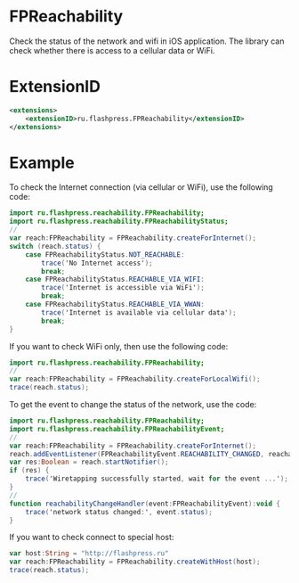 # FPReachability
Check the status of the network and wifi in iOS application. The library can check whether there is access to a cellular data or WiFi.

# ExtensionID
```xml
<extensions>
    <extensionID>ru.flashpress.FPReachability</extensionID>
</extensions>
```

# Example
To check the Internet connection (via cellular or WiFi), use the following code: 
```ActionScript
import ru.flashpress.reachability.FPReachability;
import ru.flashpress.reachability.FPReachabilityStatus;
//
var reach:FPReachability = FPReachability.createForInternet();
switch (reach.status) {
	case FPReachabilityStatus.NOT_REACHABLE:
		trace('No Internet access');
		break;
	case FPReachabilityStatus.REACHABLE_VIA_WIFI:
		trace('Internet is accessible via WiFi');
		break;
	case FPReachabilityStatus.REACHABLE_VIA_WWAN:
		trace('Internet is available via cellular data');
		break;
}
```

If you want to check WiFi only, then use the following code: 
```ActionScript
import ru.flashpress.reachability.FPReachability;
//
var reach:FPReachability = FPReachability.createForLocalWifi();
trace(reach.status);
```

To get the event to change the status of the network, use the code: 
```ActionScript
import ru.flashpress.reachability.FPReachability;
import ru.flashpress.reachability.FPReachabilityEvent;
//
var reach:FPReachability = FPReachability.createForInternet();
reach.addEventListener(FPReachabilityEvent.REACHABILITY_CHANGED, reachabilityChangeHandler);
var res:Boolean = reach.startNotifier();
if (res) {
	trace('Wiretapping successfully started, wait for the event ...');
}
//
function reachabilityChangeHandler(event:FPReachabilityEvent):void {
	trace('network status changed:', event.status);
}
```

If you want to check connect to special host:
```ActionScript
var host:String = "http://flashpress.ru"
var reach:FPReachability = FPReachability.createWithHost(host);
trace(reach.status);
```


